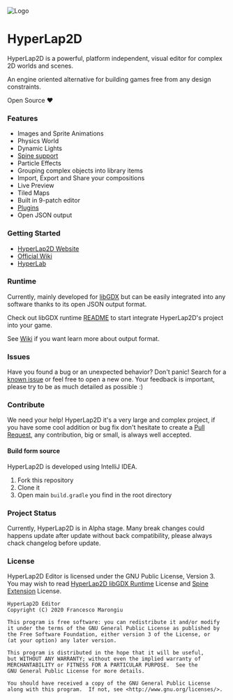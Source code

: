 ![Logo](https://raw.githubusercontent.com/rednblackgames/HyperLap2D/master/icons/HyperLap2D.png)
# HyperLap2D
HyperLap2D is a powerful, platform independent, visual editor for complex 2D worlds and scenes. 

An engine oriented alternative for building games free from any  design constraints.

Open Source ❤️

### Features
- Images and Sprite Animations
- Physics World
- Dynamic Lights
- [Spine support](https://github.com/rednblackgames/HyperLap2D/tree/master/h2d-libgdx-spine-extension)
- Particle Effects
- Grouping complex objects into library items
- Import, Export and Share your compositions
- Live Preview
- Tiled Maps
- Built in 9-patch editor
- [Plugins](https://hyperlap2d.rednblack.games/wiki/plugins/)
- Open JSON output

### Getting Started
- [HyperLap2D Website](https://hyperlap2d.rednblack.games)
- [Official Wiki](https://hyperlap2d.rednblack.games/wiki)
- [HyperLab](https://hyperlab.rednblack.games)

### Runtime

Currently, mainly developed for [libGDX](https://github.com/libgdx/libgdx) but can be easily integrated into any software thanks to its open JSON output format.

Check out libGDX runtime [README](https://github.com/rednblackgames/HyperLap2D/tree/master/hyperlap2d-runtime-libgdx) to start integrate HyperLap2D's project into your game.

See [Wiki](https://hyperlap2d.rednblack.games/wiki/hyperlap2d/14-json-export-format/) if you want learn more about output format.
### Issues

Have you found a bug or an unexpected behavior? Don't panic! Search for a [known issue](https://github.com/rednblackgames/HyperLap2D/issues) or feel free to open a new one. Your feedback is important, please try to be as much detailed as possible :)

### Contribute

We need your help! HyperLap2D it's a very large and complex project, if you have some cool addition or bug fix don't hesitate to create a [Pull Request](https://github.com/rednblackgames/HyperLap2D/pulls), any contribution, big or small, is always well accepted.

#### Build form source

HyperLap2D is developed using IntelliJ IDEA.

1. Fork this repository
2. Clone it
3. Open main `build.gradle` you find in the root directory

### Project Status

Currently, HyperLap2D is in Alpha stage. Many break changes could happens update after update without back compatibility, please always chack changelog before update.

### License

HyperLap2D Editor is licensed under the GNU Public License, Version 3. You may wish to read [HyperLap2D libGDX Runtime](https://github.com/rednblackgames/HyperLap2D/tree/master/hyperlap2d-runtime-libgdx) License and [Spine Extension](https://github.com/rednblackgames/HyperLap2D/tree/master/h2d-libgdx-spine-extension) License.

```
HyperLap2D Editor
Copyright (C) 2020 Francesco Marongiu

This program is free software: you can redistribute it and/or modify
it under the terms of the GNU General Public License as published by
the Free Software Foundation, either version 3 of the License, or
(at your option) any later version.

This program is distributed in the hope that it will be useful,
but WITHOUT ANY WARRANTY; without even the implied warranty of
MERCHANTABILITY or FITNESS FOR A PARTICULAR PURPOSE.  See the
GNU General Public License for more details.

You should have received a copy of the GNU General Public License
along with this program.  If not, see <http://www.gnu.org/licenses/>.
```
